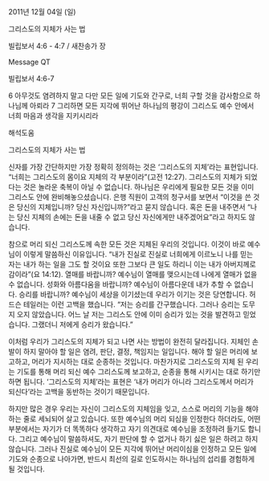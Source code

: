 2011년 12월 04일 (일)

그리스도의 지체가 사는 법



빌립보서 4:6 - 4:7 / 새찬송가  장


Message QT

빌립보서 4:6-7

6 아무것도 염려하지 말고 다만 모든 일에 기도와 간구로, 너희 구할 것을 감사함으로 하나님께 아뢰라
7 그리하면 모든 지각에 뛰어난 하나님의 평강이 그리스도 예수 안에서 너희 마음과 생각을 지키시리라

해석도움





그리스도의 지체가 사는 법

신자를 가장 간단하지만 가장 정확히 정의하는 것은 ‘그리스도의 지체’라는 표현입니다. “너희는 그리스도의 몸이요 지체의 각 부분이라”(고전 12:27). 그리스도의 지체가 되었다는 것은 놀라운 축복이 아닐 수 없습니다.  하나님은 우리에게 필요한 모든 것을 이미 그리스도 안에 완비해놓으셨습니다. 은행 직원이 고객의 청구서를 보면서 “이것을 쓴 것은 당신의 지체입니까? 당신 자신입니까?”라고 묻지 않습니다. 혹은 돈을 내주면서 “나는 당신 지체의 손에는 돈을 내줄 수 없고 당신 자신에게만 내주겠어요”라고 하지도 않습니다.

참으로 머리 되신 그리스도께 속한 모든 것은 지체된 우리의 것입니다. 이것이 바로 예수님이 이렇게 말씀하신 이유입니다. “내가 진실로 진실로 너희에게 이르노니 나를 믿는 자는 내가 하는 일을 그도 할 것이요 또한 그보다 큰 일도 하리니 이는 내가 아버지께로 감이라”(요 14:12). 열매를 바랍니까? 예수님이 열매를 맺으시는데 나에게 열매가 없을 수 없습니다. 성화와 아름다움을 바랍니까? 예수님이 아름다운데 내가 추할 수 없습니다. 승리를 바랍니까? 예수님이 세상을 이기셨는데 우리가 이기는 것은 당연합니다. 허드슨 테일러는 이런 고백을 했습니다. “저는 승리를 간구했습니다. 그러나 승리는 도무지 오지 않았습니다. 어느 날 저는 그리스도 안에 이미 승리가 있는 것을 발견하고 믿었습니다. 그랬더니 저에게 승리가 왔습니다.”

이처럼 우리가 그리스도의 지체가 되고 나면 사는 방법이 완전히 달라집니다. 지체인 손발이 하지 말아야 할 일은 염려, 판단, 결정, 책임지는 일입니다. 해야 할 일은 머리에 보고하고, 머리가 지시하는 대로 순종하는 것입니다. 마찬가지로 그리스도의 지체 된 우리는 기도를 통해 머리 되신 예수 그리스도께 보고하고, 순종을 통해 시키시는 대로 하기만 하면 됩니다. ‘그리스도의 지체’라는 표현은 ‘내가 머리가 아니라 그리스도께서 머리가 되신다’라는 고백을 동반하는 것이기 때문입니다.

하지만 많은 경우 우리는 자신이 그리스도의 지체임을 잊고, 스스로 머리의 기능을 해야 하는 줄로 세뇌되어 살고 있습니다. 또한 예수님의 머리 되심을 인정한다 하더라도, 어떤 부분에서는 자기가 더 똑똑하다 생각하고 자기 의견대로 예수님을 조정하려 들기도 합니다. 그리고 예수님이 말씀하셔도, 자기 판단에 할 수 없거나 하기 싫은 일은 하려고 하지 않습니다. 그러나 진실로 예수님이 모든 지각에 뛰어난 머리이심을 인정하고 모든 일에 기도와 순종으로 나아가면, 반드시 최선의 길로 인도하시는 하나님의 섭리를 경험하게 될 것입니다.